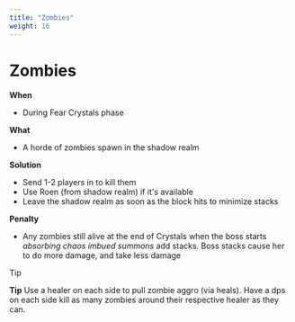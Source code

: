 ```yaml
---
title: "Zombies"
weight: 16
---
```


# Zombies

**When**
- During Fear Crystals phase

**What**
- A horde of zombies spawn in the shadow realm

**Solution**
- Send 1-2 players in to kill them
- Use Roen (from shadow realm) if it's available
- Leave the shadow realm as soon as the block hits to minimize stacks

**Penalty**
- Any zombies still alive at the end of Crystals when the boss starts _absorbing chaos imbued summons_ add stacks. Boss stacks cause her to do more damage, and take less damage

> [!TIP]
> **Tip**
> Use a healer on each side to pull zombie aggro (via heals). Have a dps on each side kill as many zombies around their respective healer as they can.
